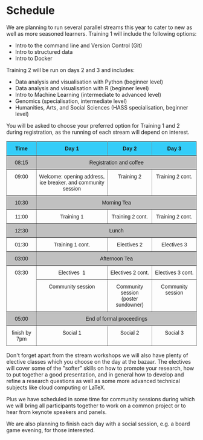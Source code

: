 # Schedule

We are planning to run several parallel streams this year to cater to new as well as more seasoned learners. 
Training 1 will include the following options:
* Intro to the command line and Version Control (Git)
* Intro to structured data
* Intro to Docker

Training 2 will be run on days 2 and 3 and includes:

* Data analysis and visualisation with Python (beginner level)
* Data analysis and visualisation with R (beginner level)
* Intro to Machine Learning (intermediate to advanced level)
* Genomics (specialisation, intermediate level)
* Humanities, Arts, and Social Sciences (HASS specialisation, beginner level)

You will be asked to choose your preferred option for Training 1 and 2 during registration, as the running of each stream will depend on interest.

<style type="text/css">
.tg  {border-collapse:collapse;border-spacing:0; width: 100%;}
.tg td{font-family:Arial, sans-serif;font-size:14px;padding:10px 5px;border-style:solid;border-width:1px;overflow:hidden;word-break:normal;border-color:black;}
.tg th{font-family:Arial, sans-serif;font-size:14px;font-weight:normal;padding:10px 5px;border-style:solid;border-width:1px;overflow:hidden;word-break:normal;border-color:black;}
.tg .tg-34fe{background-color:#c0c0c0;border-color:inherit;text-align:center;vertical-align:top}
.tg .tg-lvop{font-weight:bold;background-color:#34cdf9;border-color:inherit;text-align:center;vertical-align:top}
.tg .tg-c3ow{border-color:inherit;text-align:center;vertical-align:top}
</style>
<table class="tg">
  <tr>
    <th class="tg-lvop">Time</th>
    <th class="tg-lvop">Day 1</th>
    <th class="tg-lvop">Day 2</th>
    <th class="tg-lvop">Day 3</th>
  </tr>
  <tr>
    <td class="tg-34fe">08:15</td>
    <td class="tg-34fe" colspan="3">Registration and coffee</td>
  </tr>
  <tr>
    <td class="tg-c3ow">09:00</td>
    <td class="tg-c3ow">Welcome: opening address, <br/>
     ice breaker, and community session</td>
    <td class="tg-c3ow">Training 2</td>
    <td class="tg-c3ow">Training 2 cont.</td>
  </tr>
  <tr>
    <td class="tg-34fe">10:30</td>
    <td class="tg-34fe" colspan="3">Morning Tea</td>
  </tr>
  <tr>
    <td class="tg-c3ow">11:00</td>
    <td class="tg-c3ow">Training 1</td>
    <td class="tg-c3ow">Training 2 cont.</td>
    <td class="tg-c3ow">Training 2 cont.</td>
  </tr>
  <tr>
    <td class="tg-34fe">12:30</td>
    <td class="tg-34fe" colspan="3">Lunch</td>
  </tr>
  <tr>
    <td class="tg-c3ow">01:30</td>
    <td class="tg-c3ow">Training 1 cont.</td>
    <td class="tg-c3ow">Electives 2</td>
    <td class="tg-c3ow">Electives 3</td>
  </tr>
  <tr>
    <td class="tg-34fe">03:00</td>
    <td class="tg-34fe" colspan="3">Afternoon Tea</td>
  </tr>
  <tr>
    <td class="tg-c3ow" rowspan="2">03:30</td>
    <td class="tg-c3ow">Electives&nbsp;&nbsp;1</td>
    <td class="tg-c3ow">Electives 2 cont.</td>
    <td class="tg-c3ow">Electives 3 cont.</td>
  </tr>
  <tr>
    <td class="tg-c3ow">Community session</td>
    <td class="tg-c3ow">Community session <br/>
    (poster sundowner)</td>
    <td class="tg-c3ow">Community session</td>
  </tr>
  <tr>
    <td class="tg-34fe">05:00</td>
    <td class="tg-34fe" colspan="3">End of formal proceedings</td>
  </tr>
  <tr>
    <td class="tg-c3ow">finish by 7pm</td>
    <td class="tg-c3ow">Social 1</td>
    <td class="tg-c3ow">Social 2</td>
    <td class="tg-c3ow">Social 3</td>
  </tr>
</table>


Don't forget apart from the stream workshops we will also have plenty of elective classes which you choose on the day at the bazaar. The electives will cover some of the "softer" skills on how to promote your research, how to put together a good presentation, and in general how to develop and refine a research questions as well as some more advanced technical subjects like cloud computing or LaTeX.

Plus we have scheduled in some time for community sessions during which we will bring all participants together to work on a common project or to hear from keynote speakers and panels.

We are also planning to finish each day with a social session, e.g. a board game evening, for those interested. 


